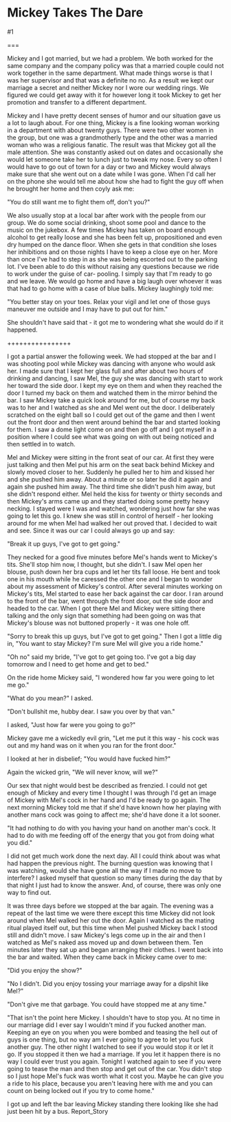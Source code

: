 Mickey Takes The Dare
=====================
#1 

===

Mickey and I got married, but we had a problem. We both worked for the same company and the company policy was that a married couple could not work together in the same department. What made things worse is that I was her supervisor and that was a definite no no. As a result we kept our marriage a secret and neither Mickey nor I wore our wedding rings. We figured we could get away with it for however long it took Mickey to get her promotion and transfer to a different department. 

Mickey and I have pretty decent senses of humor and our situation gave us a lot to laugh about. For one thing, Mickey is a fine looking woman working in a department with about twenty guys. There were two other women in the group, but one was a grandmotherly type and the other was a married woman who was a religious fanatic. The result was that Mickey got all the male attention. She was constantly asked out on dates and occasionally she would let someone take her to lunch just to tweak my nose. Every so often I would have to go out of town for a day or two and Mickey would always make sure that she went out on a date while I was gone. When I'd call her on the phone she would tell me about how she had to fight the guy off when he brought her home and then coyly ask me: 

"You do still want me to fight them off, don't you?" 

We also usually stop at a local bar after work with the people from our group. We do some social drinking, shoot some pool and dance to the music on the jukebox. A few times Mickey has taken on board enough alcohol to get really loose and she has been felt up, propositioned and even dry humped on the dance floor. When she gets in that condition she loses her inhibitions and on those nights I have to keep a close eye on her. More than once I've had to step in as she was being escorted out to the parking lot. I've been able to do this without raising any questions because we ride to work under the guise of car- pooling. I simply say that I'm ready to go and we leave. We would go home and have a big laugh over whoever it was that had to go home with a case of blue balls. Mickey laughingly told me: 

"You better stay on your toes. Relax your vigil and let one of those guys maneuver me outside and I may have to put out for him." 

She shouldn't have said that - it got me to wondering what she would do if it happened. 

++++++++++++++++ 

I got a partial answer the following week. We had stopped at the bar and I was shooting pool while Mickey was dancing with anyone who would ask her. I made sure that I kept her glass full and after about two hours of drinking and dancing, I saw Mel, the guy she was dancing with start to work her toward the side door. I kept my eye on them and when they reached the door I turned my back on them and watched them in the mirror behind the bar. I saw Mickey take a quick look around for me, but of course my back was to her and I watched as she and Mel went out the door. I deliberately scratched on the eight ball so I could get out of the game and then I went out the front door and then went around behind the bar and started looking for them. I saw a dome light come on and then go off and I got myself in a position where I could see what was going on with out being noticed and then settled in to watch. 

Mel and Mickey were sitting in the front seat of our car. At first they were just talking and then Mel put his arm on the seat back behind Mickey and slowly moved closer to her. Suddenly he pulled her to him and kissed her and she pushed him away. About a minute or so later he did it again and again she pushed him away. The third time she didn't push him away, but she didn't respond either. Mel held the kiss for twenty or thirty seconds and then Mickey's arms came up and they started doing some pretty heavy necking. I stayed were I was and watched, wondering just how far she was going to let this go. I knew she was still in control of herself - her looking around for me when Mel had walked her out proved that. I decided to wait and see. Since it was our car I could always go up and say: 

"Break it up guys, I've got to get going." 

They necked for a good five minutes before Mel's hands went to Mickey's tits. She'll stop him now, I thought, but she didn't. I saw Mel open her blouse, push down her bra cups and let her tits fall loose. He bent and took one in his mouth while he caressed the other one and I began to wonder about my assessment of Mickey's control. After several minutes working on Mickey's tits, Mel started to ease her back against the car door. I ran around to the front of the bar, went through the front door, out the side door and headed to the car. When I got there Mel and Mickey were sitting there talking and the only sign that something had been going on was that Mickey's blouse was not buttoned properly - it was one hole off. 

"Sorry to break this up guys, but I've got to get going." Then I got a little dig in, "You want to stay Mickey? I'm sure Mel will give you a ride home." 

"Oh no" said my bride, "I've got to get going too. I've got a big day tomorrow and I need to get home and get to bed." 

On the ride home Mickey said, "I wondered how far you were going to let me go." 

"What do you mean?" I asked. 

"Don't bullshit me, hubby dear. I saw you over by that van." 

I asked, "Just how far were you going to go?" 

Mickey gave me a wickedly evil grin, "Let me put it this way - his cock was out and my hand was on it when you ran for the front door." 

I looked at her in disbelief; "You would have fucked him?" 

Again the wicked grin, "We will never know, will we?" 

Our sex that night would best be described as frenzied. I could not get enough of Mickey and every time I thought I was through I'd get an image of Mickey with Mel's cock in her hand and I'd be ready to go again. The next morning Mickey told me that if she'd have known how her playing with another mans cock was going to affect me; she'd have done it a lot sooner. 

"It had nothing to do with you having your hand on another man's cock. It had to do with me feeding off of the energy that you got from doing what you did." 

I did not get much work done the next day. All I could think about was what had happen the previous night. The burning question was knowing that I was watching, would she have gone all the way if I made no move to interfere? I asked myself that question so many times during the day that by that night I just had to know the answer. And, of course, there was only one way to find out. 

It was three days before we stopped at the bar again. The evening was a repeat of the last time we were there except this time Mickey did not look around when Mel walked her out the door. Again I watched as the mating ritual played itself out, but this time when Mel pushed Mickey back I stood still and didn't move. I saw Mickey's legs come up in the air and then I watched as Mel's naked ass moved up and down between them. Ten minutes later they sat up and began arranging their clothes. I went back into the bar and waited. When they came back in Mickey came over to me: 

"Did you enjoy the show?" 

"No I didn't. Did you enjoy tossing your marriage away for a dipshit like Mel?" 

"Don't give me that garbage. You could have stopped me at any time." 

"That isn't the point here Mickey. I shouldn't have to stop you. At no time in our marriage did I ever say I wouldn't mind if you fucked another man. Keeping an eye on you when you were bombed and teasing the hell out of guys is one thing, but no way am I ever going to agree to let you fuck another guy. The other night I watched to see if you would stop it or let it go. If you stopped it then we had a marriage. If you let it happen there is no way I could ever trust you again. Tonight I watched again to see if you were going to tease the man and then stop and get out of the car. You didn't stop so I just hope Mel's fuck was worth what it cost you. Maybe he can give you a ride to his place, because you aren't leaving here with me and you can count on being locked out if you try to come home." 

I got up and left the bar leaving Mickey standing there looking like she had just been hit by a bus. Report_Story 
